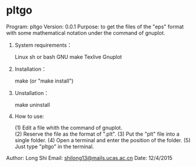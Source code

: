 # pltgo
Program: pltgo
Version: 0.0.1
Purpose: to get the files of the "eps" format with some mathematical
         notation under the command of gnuplot.            

1. System requirements：

   Linux
   sh or bash
   GNU make
   Texlive
   Gnuplot

2. Installation：

   make
   (or "make install")
    
3. Unstallation：

   make uninstall

4. How to use:

   (1) Edit a file whith the command of gnuplot.   
   (2) Reserve the file as the format of ".plt".
   (3) Put the "plt" file into a single folder.
   (4) Open a terminal and enter the position of the folder.
   (5) Just type "pltgo" in the terminal.



Author: Long Shi
Email: shilong13@mails.ucas.ac.cn
Date: 12/4/2015
